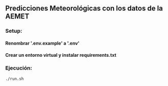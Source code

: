 ## Predicciones Meteorológicas con los datos de la AEMET

### Setup:

#### Renombrar '.env.example' a '.env'

#### Crear un entorno virtual y instalar requirements.txt

### Ejecución:

```sh
./run.sh
```

